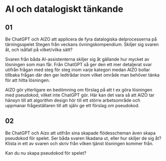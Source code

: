 # AI och datalogiskt tänkande
## 01
Be ChatGPT och AIZO att applicera de fyra datalogiska delprocesserna på tärningsspelet Stegen från veckans övningskompendium. Skiljer sig svaren åt, och isåfall på vilket/vilka sätt?


Svaren från båda AI-assistenterna skiljer sig åt gällande hur mycket av lösningen som man får. Från ChatGPT så ger den ett mer detaljerat svar utifrån frågan med steg för steg inom varje kategori medan AIZO bollar tillbaka frågan där den ger ledtrådar inom vilket område man behöver tänka för att hitta lösningen.


AIZO gör ytterligare en bedömning om förslag på att t ex göra lösningen med pseudokod, vilket inte ChatGPT gör. Här kan det vara så att AIZO tar hänsyn till att algorithm design hör till ett större arbetsområde och uppmanar frågeställaren till att själv ge ett förslag om pseudokod.
## 02
Be ChatGPT och Aizo att utifrån sina skapade flödesscheman även skapa pseudokod för spelet. Ser båda svaren likadana ut, eller hur skiljer de sig åt? Klista in ett av svaren och skriv från vilken tjänst lösningen kommer från.


Kan du nu skapa pseudokod för spelet?

